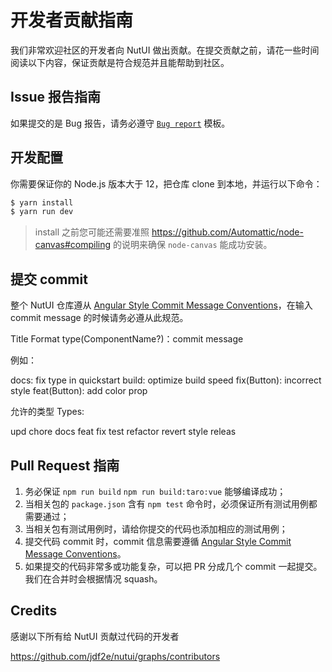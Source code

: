 # 开发者贡献指南

我们非常欢迎社区的开发者向 NutUI 做出贡献。在提交贡献之前，请花一些时间阅读以下内容，保证贡献是符合规范并且能帮助到社区。

## Issue 报告指南

如果提交的是 Bug 报告，请务必遵守 [`Bug report`](https://github.com/jdf2e/nutui/blob/next/.github/ISSUE_TEMPLATE/bug_report.md) 模板。


## 开发配置

你需要保证你的 Node.js 版本大于 12，把仓库 clone 到本地，并运行以下命令：

```bash
$ yarn install
$ yarn run dev
```

> install 之前您可能还需要准照 https://github.com/Automattic/node-canvas#compiling 的说明来确保 `node-canvas` 能成功安装。

## 提交 commit

整个 NutUI 仓库遵从 [Angular Style Commit Message Conventions](https://gist.github.com/stephenparish/9941e89d80e2bc58a153)，在输入 commit message 的时候请务必遵从此规范。

Title Format
type(ComponentName?)：commit message

例如：

docs: fix type in quickstart
build: optimize build speed
fix(Button): incorrect style
feat(Button): add color prop

允许的类型 Types:

upd
chore
docs
feat
fix
test
refactor
revert
style
releas

## Pull Request 指南

1. 务必保证 `npm run build` `npm run build:taro:vue` 能够编译成功；
2. 当相关包的 `package.json` 含有 `npm test` 命令时，必须保证所有测试用例都需要通过；
3. 当相关包有测试用例时，请给你提交的代码也添加相应的测试用例；
4. 提交代码 commit 时，commit 信息需要遵循 [Angular Style Commit Message Conventions](https://gist.github.com/stephenparish/9941e89d80e2bc58a153)。
5. 如果提交的代码非常多或功能复杂，可以把 PR 分成几个 commit 一起提交。我们在合并时会根据情况 squash。
 
 ## Credits

感谢以下所有给 NutUI 贡献过代码的开发者

https://github.com/jdf2e/nutui/graphs/contributors